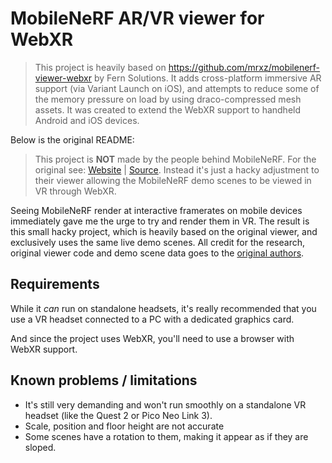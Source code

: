 # MobileNeRF AR/VR viewer for WebXR

> This project is heavily based on https://github.com/mrxz/mobilenerf-viewer-webxr by Fern Solutions. It adds cross-platform immersive AR support (via Variant Launch on iOS), and attempts to reduce some of the memory pressure on load by using draco-compressed mesh assets. It was created to extend the WebXR support to handheld Android and iOS devices.

Below is the original README:

> This project is **NOT** made by the people behind  MobileNeRF. For the original see: [Website](https://mobile-nerf.github.io/) | [Source](https://github.com/google-research/jax3d/tree/main/jax3d/projects/mobilenerf). Instead it's just a hacky adjustment to their viewer allowing the MobileNeRF demo scenes to be viewed in VR through WebXR.

Seeing MobileNeRF render at interactive framerates on mobile devices immediately gave me the urge to try and render them in VR. The result is this small hacky project, which is heavily based on the original viewer, and exclusively uses the same live demo scenes. All credit for the research, original viewer code and demo scene data goes to the [original authors](https://mobile-nerf.github.io/).

## Requirements
While it _can_ run on standalone headsets, it's really recommended that you use a VR headset connected to a PC with a dedicated graphics card.

And since the project uses WebXR, you'll need to use a browser with WebXR support.

## Known problems / limitations
* It's still very demanding and won't run smoothly on a standalone VR headset (like the Quest 2 or Pico Neo Link 3).
* Scale, position and floor height are not accurate
* Some scenes have a rotation to them, making it appear as if they are sloped.
